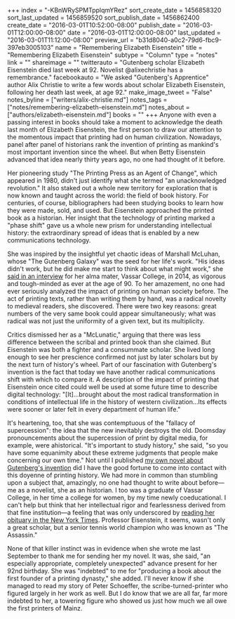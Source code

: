 +++
index = "-KBnWRySPMTpplqmYRez"
sort_create_date = 1456858320
sort_last_updated = 1456859520
sort_publish_date = 1456862400
create_date = "2016-03-01T10:52:00-08:00"
publish_date = "2016-03-01T12:00:00-08:00"
date = "2016-03-01T12:00:00-08:00"
last_updated = "2016-03-01T11:12:00-08:00"
preview_url = "b31d8040-a0c2-79d6-fbc9-397eb3005103"
name = "Remembering Elizabeth Eisenstein"
title = "Remembering Elizabeth Eisenstein"
subtype = "Column"
type = "notes"
link = ""
shareimage = ""
twitterauto = "Gutenberg scholar Elizabeth Eisenstein died last week at 92. Novelist @alixechristie has a remembrance."
facebookauto = "We asked \"Gutenberg's Apprentice\" author Alix Christie to write a few words about scholar Elizabeth Eisenstein, following her death last week, at age 92."
make_image_tweet = "False"
notes_byline = ["writers/alix-christie.md"]
notes_tags = ["notes/remembering-elizabeth-eisenstein.md"]
notes_about = ["authors/elizabeth-eisenstein.md"]
books = ""
+++
Anyone with even a passing interest in books should take a moment to acknowledge the death last month of Elizabeth Eisenstein, the first person to draw our attention to the momentous impact that printing had on human civilization. Nowadays, panel after panel of historians rank the invention of printing as mankind's most important invention since the wheel. But when Betty Eisenstein advanced that idea nearly thirty years ago, no one had thought of it before.

Her pioneering study "The Printing Press as an Agent of Change", which appeared in 1980, didn't just identify what she termed "an unacknowledged revolution." It also staked out a whole new territory for exploration that is now known and taught across the world: the field of book history. For centuries, of course, bibliographers had been studying books to learn how they were made, sold, and used. But Eisenstein approached the printed book as a historian. Her insight that the technology of printing marked a "phase shift" gave us a whole new prism for understanding intellectual history: the extraordinary spread of ideas that is enabled by a new communications technology.

She was inspired by the insightful yet chaotic ideas of Marshall McLuhan, whose "The Gutenberg Galaxy" was the seed for her life's work. "His ideas didn't work, but he did make me start to think about what might work," she [said in an interview](http://library-cafe.blogspot.com/2014/05/may-28-2014-historian-elizabeth.html) for her alma mater, Vassar College, in 2014, as vigorous and tough-minded as ever at the age of 90. To her amazement, no one had ever seriously analyzed the impact of printing on human society before. The act of printing texts, rather than writing them by hand, was a radical novelty to medieval readers, she discovered. There were two key reasons: great numbers of the very same book could appear simultaneously; what was radical was not just the uniformity of a given text, but its multiplicity.

Critics dismissed her as a "McLunatic," arguing that there was less difference between the scribal and printed book than she claimed. But Eisenstein was both a fighter and a consummate scholar. She lived long enough to see her prescience confirmed not just by later scholars but by the next turn of history's wheel. Part of our fascination with Gutenberg's invention is the fact that today we have another radical communications shift with which to compare it.  A description of the impact of printing that Eisenstein once cited could well be used at some future time to describe digital technology: "[It]…brought about the most radical transformation in conditions of intellectual life in the history of western civilization…Its effects were sooner or later felt in every department of human life."

It's heartening, too, that she was contemptuous of the "fallacy of supercession": the idea that the new inevitably destroys the old. Doomsday pronouncements about the supercession of print by digital media, for example, were ahistorical. "It's important to study history," she said, "so you have some equanimity about these extreme judgments that people make concerning our own time." 
Not until I published [my own novel about Gutenberg's invention](http://seattlereviewofbooks.com/reviews/omg-gutenberg/) did I have the good fortune to come into contact with this doyenne of printing history. We had more in common than stumbling upon a subject that, amazingly, no one had thought to write about before—me as a novelist, she as an historian. I too was a graduate of Vassar College, in her time a college for women, by my time newly coeducational. I can't help but think that her intellectual rigor and fearlessness derived from that fine institution—a feeling that was only underscored by [reading her obituary in the New York Times](http://www.nytimes.com/2016/02/24/books/elizabeth-eisenstein-historian-of-movable-type-dies-at-92.html?_r=0). Professor Eisenstein, it seems, wasn't only a great scholar, but a senior tennis world champion who was known as "The Assassin."

None of that killer instinct was in evidence when she wrote me last September to thank me for sending her my novel. It was, she said, "an especially appropriate, completely unexpected" advance present for her 92nd birthday. She was "indebted" to me for "producing a book about the first founder of a printing dynasty," she added. I'll never know if she managed to read my story of Peter Schoeffer, the scribe-turned-printer who figured largely in her work as well. But I do know that we are all far, far more indebted to her, a towering figure who showed us just how much we all owe the first printers of Mainz.
